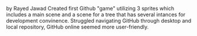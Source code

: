 by Rayed Jawad
Created first Github "game" utilizing 3 sprites which includes a main scene and a scene for a tree that has several intances for development convinence.
Struggled navigating GitHub through desktop and local repository, GitHub online seemed more user-friendly.
